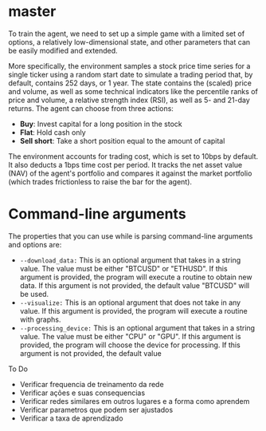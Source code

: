 # master

To train the agent, we need to set up a simple game with a limited set of options, a relatively low-dimensional state, and other parameters that can be easily modified and extended.

More specifically, the environment samples a stock price time series for a single ticker using a random start date to simulate a trading period that, by default, contains 252 days, or 1 year. The state contains the (scaled) price and volume, as well as some technical indicators like the percentile ranks of price and volume, a relative strength index (RSI), as well as 5- and 21-day returns. The agent can choose from three actions:

- **Buy**: Invest capital for a long position in the stock
- **Flat**: Hold cash only
- **Sell short**: Take a short position equal to the amount of capital

The environment accounts for trading cost, which is set to 10bps by default. It also deducts a 1bps time cost per period. It tracks the net asset value (NAV) of the agent's portfolio and compares it against the market portfolio (which trades frictionless to raise the bar for the agent).


# Command-line arguments

The properties that you can use while is parsing command-line arguments and options are: 

- `--download_data:` This is an optional argument that takes in a string value. The value must be either "BTCUSD" or "ETHUSD". If this argument is provided, the program will execute a routine to obtain new data. If this argument is not provided, the default value "BTCUSD" will be used.
- `--visualize:` This is an optional argument that does not take in any value. If this argument is provided, the program will execute a routine with graphs.
- `--processing_device:` This is an optional argument that takes in a string value. The value must be either "CPU" or "GPU". If this argument is provided, the program will choose the device for processing. If this argument is not provided, the default value


To Do

- Verificar frequencia de treinamento da rede
- Verificar ações e suas consequencias
- Verificar redes similares em outros lugares e a forma como aprendem
- Verificar parametros que podem ser ajustados
- Verificar a taxa de aprendizado